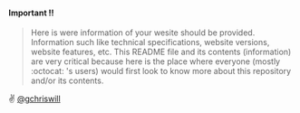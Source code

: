#### Important :bangbang:

> Here is were information of your wesite should be provided. 
> Information such like technical specifications, website versions, website features, etc.
> This README file and its contents (information) are very critical because here is the place where everyone (mostly :octocat: 's users) would first look to know more about this repository and/or its contents.

:v: [@gchriswill](https://github.com/gchriswill)
